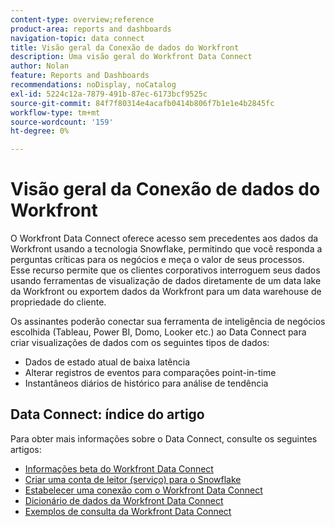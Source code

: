 ```yaml
---
content-type: overview;reference
product-area: reports and dashboards
navigation-topic: data connect
title: Visão geral da Conexão de dados do Workfront
description: Uma visão geral do Workfront Data Connect
author: Nolan
feature: Reports and Dashboards
recommendations: noDisplay, noCatalog
exl-id: 5224c12a-7879-491b-87ec-6173bcf9525c
source-git-commit: 84f7f80314e4acafb0414b806f7b1e1e4b2845fc
workflow-type: tm+mt
source-wordcount: '159'
ht-degree: 0%

---
```


# Visão geral da Conexão de dados do Workfront

O Workfront Data Connect oferece acesso sem precedentes aos dados da Workfront usando a tecnologia Snowflake, permitindo que você responda a perguntas críticas para os negócios e meça o valor de seus processos. Esse recurso permite que os clientes corporativos interroguem seus dados usando ferramentas de visualização de dados diretamente de um data lake da Workfront ou exportem dados da Workfront para um data warehouse de propriedade do cliente.

Os assinantes poderão conectar sua ferramenta de inteligência de negócios escolhida (Tableau, Power BI, Domo, Looker etc.) ao Data Connect para criar visualizações de dados com os seguintes tipos de dados:

* Dados de estado atual de baixa latência
* Alterar registros de eventos para comparações point-in-time
* Instantâneos diários de histórico para análise de tendência

## Data Connect: índice do artigo

Para obter mais informações sobre o Data Connect, consulte os seguintes artigos:

* [Informações beta do Workfront Data Connect](/help/quicksilver/product-announcements/betas/data-lake-beta/data-lake-beta-information.md)
* [Criar uma conta de leitor (serviço) para o Snowflake](/help/quicksilver/reports-and-dashboards/data-lake/create-a-reader-account.md)
* [Estabelecer uma conexão com o Workfront Data Connect](/help/quicksilver/reports-and-dashboards/data-lake/share-data-externally.md)
* [Dicionário de dados da Workfront Data Connect](/help/quicksilver/reports-and-dashboards/data-lake/data-dictionary.md)
* [Exemplos de consulta da Workfront Data Connect](/help/quicksilver/reports-and-dashboards/data-lake/basic-query-examples.md)
